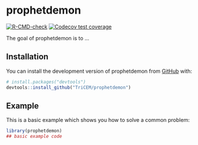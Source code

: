 # prophetdemon

<!-- badges: start -->
[![R-CMD-check](https://github.com/TriCEM/prophetdemon/actions/workflows/R-CMD-check.yaml/badge.svg)](https://github.com/TriCEM/prophetdemon/actions/workflows/R-CMD-check.yaml)
[![Codecov test coverage](https://codecov.io/gh/TriCEM/prophetdemon/branch/main/graph/badge.svg)](https://app.codecov.io/gh/TriCEM/prophetdemon?branch=main)
<!-- badges: end -->

The goal of prophetdemon is to ...

## Installation

You can install the development version of prophetdemon from [GitHub](https://github.com/) with:

``` r
# install.packages("devtools")
devtools::install_github("TriCEM/prophetdemon")
```

## Example

This is a basic example which shows you how to solve a common problem:

``` r
library(prophetdemon)
## basic example code
```

